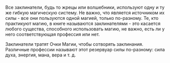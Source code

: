 Все заклинатели, будь то жрецы или волшебники, используют одну и ту же гибкую магическую систему. Не важно, что является источником их силы -  все они пользуются одной магией, только по-разному. Те, кто практикуют магию, в книге называются заклинателями - это касается любого существа, способного использовать магию, не важно, есть ли у него соответствующая профессия или нет.

Заклинатели тратят Очки Магии, чтобы сотворять заклинания. Различные профессии называют этот резервуар силы по-разному: сила духа, энергия, мана, вера и т. д.